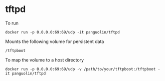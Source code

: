 # tftpd

To run

```
docker run -p 0.0.0.0:69:69/udp -it panguolin/tftpd
```

Mounts the following volume for persistent data

```
/tftpboot
```

To map the volume to a host directory

```
docker run -p 0.0.0.0:69:69/udp -v /path/to/your/tftpboot:/tftpboot -it panguolin/tftpd
```
